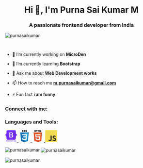 <h1 align="center">Hi 👋, I'm Purna Sai Kumar M</h1>
<h3 align="center">A passionate frontend developer from India</h3>

<p align="left"> <img src="https://komarev.com/ghpvc/?username=purnasaikumar&label=Profile%20views&color=0e75b6&style=flat" alt="purnasaikumar" /> </p>


<p align="left"> <a href="https://twitter.com/" target="blank"><img src="https://img.shields.io/twitter/follow/?logo=twitter&style=for-the-badge" alt="" /></a> </p>

- 🔭 I’m currently working on **MicroDen**

- 🌱 I’m currently learning **Bootstrap**

- 💬 Ask me about **Web Development works**

- 📫 How to reach me **m.purnasaikumar@gmail.com**

- ⚡ Fun fact **i am funny**

<h3 align="left">Connect with me:</h3>
<p align="left">
</p>

<h3 align="left">Languages and Tools:</h3>
<p align="left"> <a href="https://getbootstrap.com" target="_blank" rel="noreferrer"> <img src="https://raw.githubusercontent.com/devicons/devicon/master/icons/bootstrap/bootstrap-plain-wordmark.svg" alt="bootstrap" width="40" height="40"/> </a> <a href="https://www.w3schools.com/css/" target="_blank" rel="noreferrer"> <img src="https://raw.githubusercontent.com/devicons/devicon/master/icons/css3/css3-original-wordmark.svg" alt="css3" width="40" height="40"/> </a> <a href="https://www.w3.org/html/" target="_blank" rel="noreferrer"> <img src="https://raw.githubusercontent.com/devicons/devicon/master/icons/html5/html5-original-wordmark.svg" alt="html5" width="40" height="40"/> </a> <a href="https://developer.mozilla.org/en-US/docs/Web/JavaScript" target="_blank" rel="noreferrer"> <img src="https://raw.githubusercontent.com/devicons/devicon/master/icons/javascript/javascript-original.svg" alt="javascript" width="40" height="40"/> </a> </p>

<p><img align="left" src="https://github-readme-stats.vercel.app/api/top-langs?username=purnasaikumar&show_icons=true&locale=en&layout=compact" alt="purnasaikumar" /></p>

<p>&nbsp;<img align="center" src="https://github-readme-stats.vercel.app/api?username=purnasaikumar&show_icons=true&locale=en" alt="purnasaikumar" /></p>

<p><img align="center" src="https://github-readme-streak-stats.herokuapp.com/?user=purnasaikumar&" alt="purnasaikumar" /></p>
